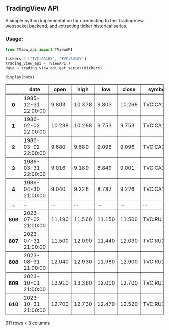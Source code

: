 ## TradingView API

A simple python implementation for connecting to the TradingView websocket backend, and extracting ticker historical series.

### **Usage:**
```python
from TView_api import TViewAPI

tickers = ["TVC:CA10Y", 'TVC:RU10Y']
trading_view_api = TViewAPI()
data = trading_view_api.get_series(tickers)

display(data)
```
<div>
<table border="1" class="dataframe">
  <thead>
    <tr>
      <th></th>
      <th>date</th>
      <th>open</th>
      <th>high</th>
      <th>low</th>
      <th>close</th>
      <th>symbol</th>
      <th>country</th>
      <th>type</th>
    </tr>
  </thead>
  <tbody>
    <tr>
      <th>0</th>
      <td>1985-12-31 22:00:00</td>
      <td>9.803</td>
      <td>10.378</td>
      <td>9.803</td>
      <td>10.268</td>
      <td>TVC:CA10Y</td>
      <td>CA</td>
      <td>bond</td>
    </tr>
    <tr>
      <th>1</th>
      <td>1986-02-02 22:00:00</td>
      <td>10.288</td>
      <td>10.288</td>
      <td>9.753</td>
      <td>9.753</td>
      <td>TVC:CA10Y</td>
      <td>CA</td>
      <td>bond</td>
    </tr>
    <tr>
      <th>2</th>
      <td>1986-03-02 22:00:00</td>
      <td>9.680</td>
      <td>9.680</td>
      <td>9.096</td>
      <td>9.096</td>
      <td>TVC:CA10Y</td>
      <td>CA</td>
      <td>bond</td>
    </tr>
    <tr>
      <th>3</th>
      <td>1986-03-31 22:00:00</td>
      <td>9.016</td>
      <td>9.189</td>
      <td>8.849</td>
      <td>9.001</td>
      <td>TVC:CA10Y</td>
      <td>CA</td>
      <td>bond</td>
    </tr>
    <tr>
      <th>4</th>
      <td>1986-04-30 21:00:00</td>
      <td>9.040</td>
      <td>9.226</td>
      <td>8.787</td>
      <td>9.226</td>
      <td>TVC:CA10Y</td>
      <td>CA</td>
      <td>bond</td>
    </tr>
    <tr>
      <th>...</th>
      <td>...</td>
      <td>...</td>
      <td>...</td>
      <td>...</td>
      <td>...</td>
      <td>...</td>
      <td>...</td>
      <td>...</td>
    </tr>
    <tr>
      <th>606</th>
      <td>2023-07-02 21:00:00</td>
      <td>11.190</td>
      <td>11.560</td>
      <td>11.150</td>
      <td>11.500</td>
      <td>TVC:RU10Y</td>
      <td>RU</td>
      <td>bond</td>
    </tr>
    <tr>
      <th>607</th>
      <td>2023-07-31 21:00:00</td>
      <td>11.500</td>
      <td>12.090</td>
      <td>11.440</td>
      <td>12.030</td>
      <td>TVC:RU10Y</td>
      <td>RU</td>
      <td>bond</td>
    </tr>
    <tr>
      <th>608</th>
      <td>2023-08-31 21:00:00</td>
      <td>12.040</td>
      <td>12.930</td>
      <td>11.980</td>
      <td>12.900</td>
      <td>TVC:RU10Y</td>
      <td>RU</td>
      <td>bond</td>
    </tr>
    <tr>
      <th>609</th>
      <td>2023-10-01 21:00:00</td>
      <td>12.910</td>
      <td>13.360</td>
      <td>12.000</td>
      <td>12.700</td>
      <td>TVC:RU10Y</td>
      <td>RU</td>
      <td>bond</td>
    </tr>
    <tr>
      <th>610</th>
      <td>2023-10-31 21:00:00</td>
      <td>12.700</td>
      <td>12.730</td>
      <td>12.470</td>
      <td>12.520</td>
      <td>TVC:RU10Y</td>
      <td>RU</td>
      <td>bond</td>
    </tr>
  </tbody>
</table>
<p>611 rows × 8 columns</p>
</div>

